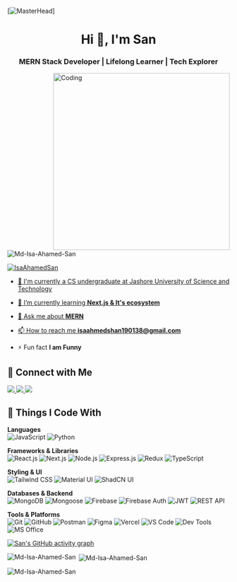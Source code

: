 [![MasterHead](https://user-images.githubusercontent.com/10498744/210012254-234538ff-d198-48aa-8964-37e6fd45d227.gif)]
<h1 align="center">Hi 👋, I'm San</h1>
<h3 align="center">MERN Stack Developer | Lifelong Learner | Tech Explorer</h3>
<img align="right" alt="Coding" width="400" src="https://camo.githubusercontent.com/15857bd385b12298e036391e6b9644e481eb0903f46311126cb5f571df2b3686/68747470733a2f2f77686f736172676879612e6e65746c6966792e6170702f636f6e74656e742f67697068792e676966">


<p align="left"> <img src="https://komarev.com/ghpvc/?username=Md-Isa-Ahamed-San&label=Profile%20views&color=0e75b6&style=flat" alt="Md-Isa-Ahamed-San" /> </p>

<p align="left"> <a href="https://www.linkedin.com/in/isaahamedsan" target="blank"><img src="https://img.shields.io/twitter/follow/San?logo=linkedin&style=for-the-badge" alt="IsaAhamedSan"  </p>

- 🔭 I'm currently a CS undergraduate at Jashore University of Science and Technology

- 🌱 I’m currently learning **Next.js & It's ecosystem**

- 💬 Ask me about **MERN**

- 📫 How to reach me **isaahmedshan190138@gmail.com**

- ⚡ Fun fact **I am Funny**

## 🔗 Connect with Me

<p align="left">
  <a href="https://www.linkedin.com/in/isaahamedsan/" target="_blank">
    <img src="https://img.shields.io/badge/-LinkedIn-0077B5?style=for-the-badge&logo=linkedin&logoColor=white" />
  </a>
  <a href="https://www.facebook.com/shan49141" target="_blank">
    <img src="https://img.shields.io/badge/-Facebook-1877F2?style=for-the-badge&logo=facebook&logoColor=white" />
  </a>
  <a href="mailto:isaahmedshan190138@gmail.com" target="_blank">
    <img src="https://img.shields.io/badge/-Gmail-D14836?style=for-the-badge&logo=gmail&logoColor=white" />
  </a>
</p>


## 🧠 Things I Code With

<!-- Languages -->
**Languages**  
![JavaScript](https://img.shields.io/badge/-JavaScript-F7DF1E?style=flat-square&logo=javascript&logoColor=black)
![Python](https://img.shields.io/badge/-Python-3776AB?style=flat-square&logo=python&logoColor=white)


<!-- Frameworks & Libraries -->
**Frameworks & Libraries**  
![React.js](https://img.shields.io/badge/-React.js-45b8d8?style=flat-square&logo=react&logoColor=white)
![Next.js](https://img.shields.io/badge/-Next.js-000000?style=flat-square&logo=nextdotjs&logoColor=white)
![Node.js](https://img.shields.io/badge/-Node.js-43853d?style=flat-square&logo=node.js&logoColor=white)
![Express.js](https://img.shields.io/badge/-Express.js-000000?style=flat-square&logo=express&logoColor=white)
![Redux](https://img.shields.io/badge/-Redux-764ABC?style=flat-square&logo=redux&logoColor=white)
![TypeScript](https://img.shields.io/badge/-TypeScript-007ACC?style=flat-square&logo=typescript&logoColor=white)

<!-- Styling & UI -->
**Styling & UI**  
![Tailwind CSS](https://img.shields.io/badge/-Tailwind_CSS-38B2AC?style=flat-square&logo=tailwindcss&logoColor=white)
![Material UI](https://img.shields.io/badge/-Material_UI-007FFF?style=flat-square&logo=mui&logoColor=white)
![ShadCN UI](https://img.shields.io/badge/-ShadCN_UI-000000?style=flat-square&logo=uikit&logoColor=white)

<!-- Databases & Backend -->
**Databases & Backend**  
![MongoDB](https://img.shields.io/badge/-MongoDB-13aa52?style=flat-square&logo=mongodb&logoColor=white)
![Mongoose](https://img.shields.io/badge/-Mongoose-880000?style=flat-square&logo=mongoose&logoColor=white)
![Firebase](https://img.shields.io/badge/-Firebase-FFCA28?style=flat-square&logo=firebase&logoColor=black)
![Firebase Auth](https://img.shields.io/badge/-Firebase_Auth-FFCA28?style=flat-square&logo=firebase&logoColor=black)
![JWT](https://img.shields.io/badge/-JWT-000000?style=flat-square&logo=jsonwebtokens&logoColor=white)
![REST API](https://img.shields.io/badge/-REST_API-6DB33F?style=flat-square&logo=fastapi&logoColor=white)

<!-- Tools & Platforms -->
**Tools & Platforms**  
![Git](https://img.shields.io/badge/-Git-F05032?style=flat-square&logo=git&logoColor=white)
![GitHub](https://img.shields.io/badge/-GitHub-181717?style=flat-square&logo=github&logoColor=white)
![Postman](https://img.shields.io/badge/-Postman-FF6C37?style=flat-square&logo=postman&logoColor=white)
![Figma](https://img.shields.io/badge/-Figma-F24E1E?style=flat-square&logo=figma&logoColor=white)
![Vercel](https://img.shields.io/badge/-Vercel-000000?style=flat-square&logo=vercel&logoColor=white)
![VS Code](https://img.shields.io/badge/-VS_Code-007ACC?style=flat-square&logo=visualstudiocode&logoColor=white)
![Dev Tools](https://img.shields.io/badge/-DevTools-FF9800?style=flat-square&logo=googlechrome&logoColor=white)
![MS Office](https://img.shields.io/badge/-MS_Office-D83B01?style=flat-square&logo=microsoftoffice&logoColor=white)


[![San's GitHub activity graph](https://activity-graph.herokuapp.com/graph?username=Md-Isa-Ahamed-San&&theme=xcode)](https://github.com/Md-Isa-Ahamed-San)

<p><img align="left" src="https://github-readme-stats.vercel.app/api/top-langs?username=Md-Isa-Ahamed-San&show_icons=true&locale=en&layout=compact&theme=tokyonight" alt="Md-Isa-Ahamed-San" /></p>

<p>&nbsp;<img align="center" src="https://github-readme-stats.vercel.app/api?username=Md-Isa-Ahamed-San&show_icons=true&locale=en&theme=tokyonight" alt="Md-Isa-Ahamed-San" /></p>

<p><img align="center" src="https://github-readme-streak-stats.herokuapp.com/?user=Md-Isa-Ahamed-San&&theme=tokyonight" alt="Md-Isa-Ahamed-San" /></p>
